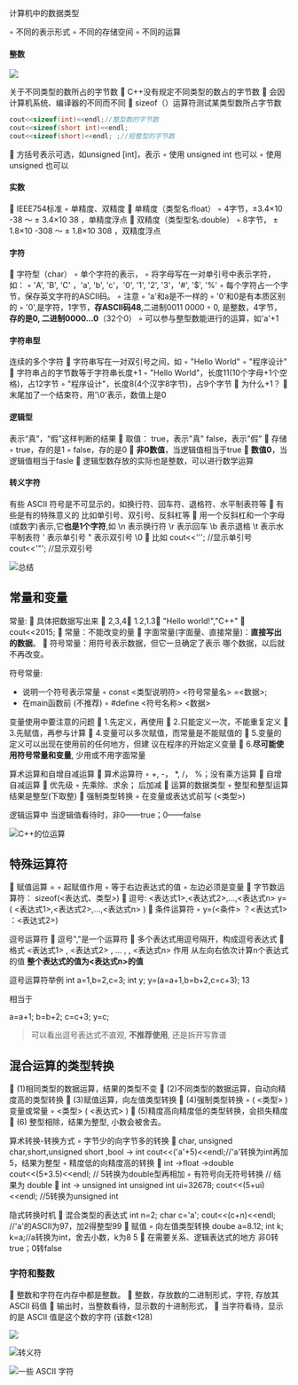 计算机中的数据类型

◦ 不同的表示形式
◦ 不同的存储空间
◦ 不同的运算

#### 整数

![](https://upload-images.jianshu.io/upload_images/1662509-365c7a96b74f26a6.png?imageMogr2/auto-orient/strip%7CimageView2/2/w/1240)

关于不同类型的数所占的字节数
 C++没有规定不同类型的数占的字节数
 会因计算机系统、编译器的不同而不同
 sizeof（）运算符测试某类型数所占字节数

```cpp
cout<<sizeof(int)<<endl;//整型数的字节数
cout<<sizeof(short int)<<endl;
cout<<sizeof(short)<<endl; ;//短整型的字节数
```

 方括号表示可选，如unsigned [int]，表示
◦ 使用 unsigned int 也可以
◦ 使用 unsigned 也可以

#### 实数

 IEEE754标准
◦ 单精度、双精度
 单精度（类型名:float）
◦ 4字节，±3.4×10 -38 ～ ± 3.4×10 38 ，单精度浮点
 双精度（类型型名:double）
◦ 8字节， ± 1.8×10 -308 ～ ± 1.8×10 308 ，双精度浮点

#### 字符

 字符型（char）
◦ 单个字符的表示，
◦ 将字母写在一对单引号中表示字符，如：
◦ 'A', 'B', 'C' ，'a', 'b', 'c'，'0', '1', '2', '3'，'#', '$', '%'
◦ 每个字符占一个字节，保存英文字符的ASCII码。
◦ 注意
◦ 'a'和a是不一样的
◦ '0'和0是有本质区别的
◦ '0',是字符，1字节，**存ASCII码48**,二进制0011 0000
◦ 0, 是整数，4字节，**存的是0, 二进制0000...0**（32个0）
◦ 可以参与整型数能进行的运算，如'a'+1

#### 字符串型

连续的多个字符
 字符串写在一对双引号之间，如
◦ "Hello World"
◦ "程序设计"
 字符串占的字节数等于字符串长度+1
◦ "Hello World"，长度11(10个字母+1个空格)，占12字节
◦ "程序设计"，长度8(4个汉字8字节)，占9个字节
 为什么+1？
 末尾加了一个结束符，用'\0'表示，数值上是0

#### 逻辑型

表示“真”，“假”这样判断的结果
 取值：
true，表示"真"
false，表示"假"
 存储
◦ true，存的是1
◦ false，存的是0
 **非0数值**，当逻辑值相当于true
 **数值0**，当逻辑值相当于fasle
 逻辑型数存放的实际也是整数，可以进行数学运算

#### 转义字符

有些 ASCII 符号是不可显示的，如换行符、回车符、退格符、水平制表符等
 有些是有的特殊意义的
比如单引号、双引号、反斜杠等
 用一个反斜杠和一个字母(或数字)表示,它**也是1个字符**,如
\n 表示换行符 \r 表示回车
\b 表示退格 \t 表示水平制表符
\' 表示单引号 \" 表示双引号 \0
 比如
cout<<'\''; //显示单引号
cout<<'\"'; //显示双引号

![总结](https://upload-images.jianshu.io/upload_images/1662509-b7a13be9374393d5.png?imageMogr2/auto-orient/strip%7CimageView2/2/w/1240)

## 常量和变量

常量:
 具体把数据写出来
 2,3,4； 1.2,1.3； "Hello world!","C++"
 cout<<2015;
 常量：不能改变的量
 字面常量(字面量、直接常量)：**直接写出的数据**。
 符号常量：用符号表示数据，但它一旦确定了表示
哪个数据，以后就不再改变。

符号常量:

* 说明一个符号表示常量
◦ const <类型说明符> <符号常量名> =<数据>;
* 在main函数前 (不推荐)
◦ #define <符号名称> <数据>

变量使用中要注意的问题
 1.先定义，再使用
 2.只能定义一次，不能重复定义
 3.先赋值，再参与计算
 4.变量可以多次赋值，而常量是不能赋值的
 5.变量的定义可以出现在使用前的任何地方，但建
议在程序的开始定义变量
 6.**尽可能使用符号常量和变量**, 少用或不用字面常量

算术运算和自增自减运算
 算术运算符
◦ +, -， *, /， %；没有乘方运算
 自增自减运算
 优先级
◦ 先乘除、求余； 后加减
 运算的数据类型
◦ 整型和整型运算结果是整型(下取整)
 强制类型转换
◦ 在变量或表达式前写 (<类型>)

逻辑运算中
当逻辑值看待时，非0——true；0——false

![C++的位运算](https://upload-images.jianshu.io/upload_images/1662509-9b55c3c1a1fe9282.png?imageMogr2/auto-orient/strip%7CimageView2/2/w/1240)

## 特殊运算符

 赋值运算 =
◦ 起赋值作用
◦ 等于右边表达式的值
◦ 左边必须是变量
 字节数运算符： sizeof(<表达式、类型>)
 逗号: <表达式1>,<表达式2>,...,<表达式n>
y=( <表达式1>,<表达式2>,...,<表达式n> )
 条件运算符
◦ y=(<条件> ？<表达式1> ：<表达式2>)

逗号运算符
 逗号","是一个运算符
 多个表达式用逗号隔开，构成逗号表达式
 格式
<表达式1> , <表达式2> , ... , , <表达式n>
作用
从左向右依次计算n个表达式的值
**整个表达式的值为<表达式n>的值**

逗号运算符举例
int a=1,b=2,c=3;
int y;
y=(a=a+1,b=b+2,c=c+3);
13

相当于

a=a+1;
b=b+2;
c=c+3;
y=c;
> 可以看出逗号表达式不直观, **不推荐使用**, 还是拆开写靠谱

## 混合运算的类型转换

 (1)相同类型的数据运算，结果的类型不变
 (2)不同类型的数据运算，自动向精度高的类型转换
 (3)赋值运算，向左值类型转换
 (4)强制类型转换
◦ ( <类型> ) 变量或常量
◦ <类型> ( <表达式> )
 (5)精度高向精度低的类型转换，会损失精度
 (6) 整型相除，结果为整型, 小数会被舍去。

算术转换-转换方式
◦ 字节少的向字节多的转换
 char, unsigned char,short,unsigned short ,bool → int
cout<<('a'+5)<<endl;//'a'转换为int再加5，结果为整型
◦ 精度低的向精度高的转换
 int →float →double
cout<<(5+3.5)<<endl; // 5转换为double型再相加
◦ 有符号向无符号转换 // 结果为 double
 int → unsigned int
unsigned int ui=32678;
cout<<(5+ui)<<endl; //5转换为unsigned int

隐式转换时机
 混合类型的表达式
int n=2;
char c='a';
cout<<(c+n)<<endl; //'a'的ASCII为97，加2得整型99
 赋值
◦ 向左值类型转换
doube a=8.12;
int k;
k=a;//a转换为int，舍去小数，k为8
5
 在需要关系、逻辑表达式的地方
非0转true；0转false

### 字符和整数

 整数和字符在内存中都是整数。
 整数，存放数的二进制形式，字符, 存放其 ASCII 码值
 输出时，当整数看待，显示数的十进制形式，
 当字符看待，显示的是 ASCII 值是这个数的字符 (该数<128)

![](https://upload-images.jianshu.io/upload_images/1662509-0cbc391e7103a953.png?imageMogr2/auto-orient/strip%7CimageView2/2/w/1240)

![转义符](https://upload-images.jianshu.io/upload_images/1662509-7975339beb543975.png?imageMogr2/auto-orient/strip%7CimageView2/2/w/1240)

![一些 ASCII 字符](https://upload-images.jianshu.io/upload_images/1662509-bd2b867554280e2e.png?imageMogr2/auto-orient/strip%7CimageView2/2/w/1240)
